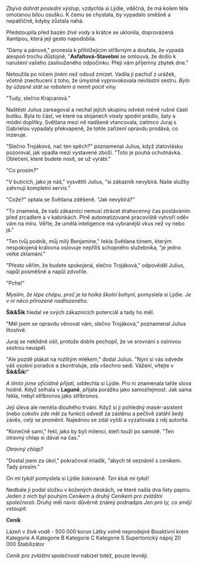 # 

*Zbývá dohrát poslední výstup,* vzdychla si Lýdie, vděčná, že má kolem těla omotanou bílou osušku. K čemu se chystala, by vypadalo směšně a nepatřičně, kdyby zůstala nahá.

Předstoupila před bazén *živé vody* a krátce se uklonila, doprovázená Xantipou, která její gesto napodobila.

"Dámy a pánové," pronesla k přihlížejícím stříbrným a doufala, že vypadá alespoň trochu důstojně, "**Asfaltová-Stavební** se omlouvá, že došlo k narušení vašeho zaslouženého odpočinku. Přeji vám příjemný zbytek dne."

Netoužila po ničem jiném než odsud zmizet. Vadila jí pachuť z urážek, včetně znechucení z toho, že úmyslně vyprovokovala nevlastní sestru. *Bylo by úžasné stát se robotem a nemít pocit viny.*

"Tudy, slečno Krajcarová."

Naštěstí Julius zareagoval a nechal jejich skupinu odvést méně rušné části butiku. Byla to část, ve které na stojanech visely spodní prádlo, šaty a módní doplňky. Světlana mezi ně nadšeně vtancovala, zatímco Juraj s Gabrielou vypadaly překvapeně, že tohle zařízení opravdu prodává, co inzeruje. 

"Slečno Trojáková, nač ten spěch?" poznamenal Julius, když zlatovlásku pozoroval, jak vpadla mezi vystavené zboží. "Toto je pouhá ochutnávka. Oblečení, které budete nosit, se už vyrábí."

"Co prosím?"

"V buticích, jako je náš," vysvětlil Julius, "si zákazník nevybírá. Naše služby zahrnují kompletní servis."

"Cože?" optala se Světlana zděšeně. "Jak nevybírá?"

"To znamená, že naši zákazníci nemusí ztrácet drahocenný čas postáváním před zrcadlem a v kabinkách. Plně automatizované pracoviště vytvoří oděv vám na míru. Věřte, že umělá inteligence má vybranější vkus než vy nebo já."

"Ten tvůj podnik, můj milý Benjamíne," řekla Světlana tónem, kterým nespokojená královna oslovuje nepříliš schopného služebníka, "je jedno velké zklamání."

"Přesto věřím, že budete spokojená, slečno Trojáková," odpověděl Julius, napůl posměšně a napůl zdvořile.

"Pche!"

*Myslím, že lépe chápu, proč je ta holka školní bohyní,* pomyslela si Lýdie. *Je v ní něco přirozeně nadřazeného.*

**Šik&Šik** hledal ve svých zákaznících potenciál a tady ho měl.

"Měl jsem se opravdu věnovat vám, slečno Trojáková," poznamenal Julius lítostivě.

Juraj se neklidně ošil, protože dobře pochopil, že ve srovnání s oslnivou sestrou neuspěl. 

"Ale pozdě plakat na rozlitým mlékem," dodal Julius. "Nyní si vás odvede váš osobní poradce a zkontroluje, zda všechno sedí. Vážení, vítejte v **Šik&Šik**!"

*A tímto jsme oficiálně přijati,* oddechla si Lýdie. Pro ni znamenala tahle slova hodně. Když selhala v **Laguně**, přijala porážku jako samozřejmost. Jak sama řekla, nebyl stříbronos jako stříbronos.

Její úleva ale neměla dlouhého trvání. Když si ji pohledný masér-asistent (nebo cokoliv zde měl za funkci) odvedl za zástěnu a pečlivě zatáhl šedý závěs, celý se proměnil. Najednou se zdál vyšší a vyzařovala z něj autorita.

"Konečně sami," řekl, jako by byli milenci, kteří touží po samotě. "Ten otravný chlap si dával na čas."

*Otravný chlap?*

"Dostal jsem za úkol," pokračoval mladík, "abych tě seznámil s ceníkem. Tady prosím."

*On mi tyká!* pomyslela si Lýdie šokovaně. *Ten kluk mi tyká!*

Nedbale ji podal složku v kožených deskách, ve které našla dva listy papíru. Jeden z nich byl pouhým *Ceníkem* a druhý *Ceníkem pro zvláštní společnosti*. Druhý měl navíc důvěrně známý podnadpis *Jen pro ty, co smějí vstoupit*.


**Ceník**

Lázeň v živé vodě - 500 000 korun
Látky volně neprodejné
Bioaktivní krém
Kategorie A
Kategorie B
Kategorie C
Kategorie S 
Supertonický nápoj 20 000
Stabilizátor 


*Ceník pro zvláštní společnosti* nabízel totéž, pouze levněji. 
